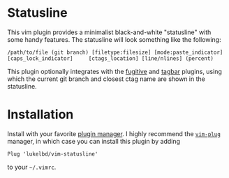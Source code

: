 # Statusline
This vim plugin provides a minimalist black-and-white "statusline" with some handy features. The statusline will look something like the following:

```
/path/to/file (git branch) [filetype:filesize] [mode:paste_indicator] [caps_lock_indicator]     [ctags_location] [line/nlines] (percent)
```

This plugin optionally integrates with the [fugitive](https://github.com/tpope/vim-fugitive) and [tagbar](https://github.com/majutsushi/tagbar) plugins, using which the current git branch and closest ctag name are shown in the statusline.

# Installation
Install with your favorite [plugin manager](https://vi.stackexchange.com/questions/388/what-is-the-difference-between-the-vim-plugin-managers).
I highly recommend the [`vim-plug`](https://github.com/junegunn/vim-plug) manager,
in which case you can install this plugin by adding
```
Plug 'lukelbd/vim-statusline'
```
to your `~/.vimrc`.

